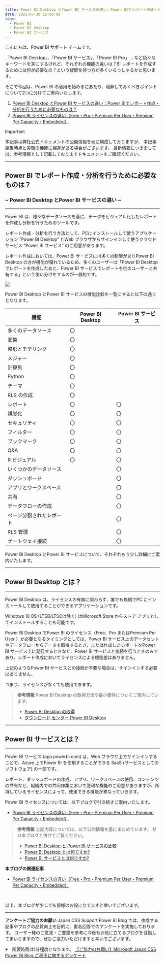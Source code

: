 ```yaml
---
title: Power BI Desktop とPower BI サービスの違い：Power BIでレポート作成・分析を行うために必要なものは？
date: 2021-07-30 15:00:00
tags:
  - Power BI
  - Power BI Desktop
  - Power BI サービス
---
```


こんにちは、Power BI サポート チームです。

「Power BI Desktop」、「Power BI サービス」、「Power BI Pro」… など色々なキーワードを耳にするけれど、それぞれの機能の違いは？BI レポートを作成するためには何が必要なの？という疑問を持つ方が多くいらっしゃるかと思います。

<!-- more -->

そこで今回は、Power BI の活用を始めるにあたり、理解しておくべきポイントについて2つに分けてご案内いたします。

1. [Power BI Desktop とPower BI サービスの違い：Power BIでレポート作成・分析を行うために必要なものは？](./pbi_desktop_service/)
2. [Power BI ライセンスの違い（Free・Pro・Premium Per User・Premium Per Capacity・Embedded）](../pbi_license/)

> [!IMPORTANT]
> 本記事は弊社公式ドキュメントの公開情報を元に構成しておりますが、
> 本記事編集時点と実際の機能に相違がある場合がございます。
> 最新情報につきましては、参考情報として記載しておりますドキュメントをご確認ください。

---
## Power BI でレポート作成・分析を行うために必要なものは？
###            ~ Power BI Desktop とPower BI サービスの違い ~
---

Power BI は、様々なデータソースを基に、データをビジュアル化したレポートを作成し分析を行うためのツールです。

レポート作成・分析を行う方法として、PCにインストールして使うアプリケーション “Power BI Desktop” とWeb ブラウザからサインインして使うクラウド サービス “Power BI サービス” のご用意があります。

レポート作成においては、Power BI サービスには多くの制限がありPower BI Desktop の方が機能が優れているため、多くのユーザーは「Power BI Desktop でレポートを作成したあと、Power BI サービスでレポートを他のユーザーと共有する」という使い分けをするのが一般的です。

![](./pbi_desktop_service.png)


Power BI Desktop とPower BI サービスの機能比較を一覧にすると以下の通りとなります。

| 機能  | Power BI Desktop  | Power BI サービス |
| ------------ | ------------ | ------------ |
| 多くのデータソース  | 〇  |   |
| 変換  | 〇  |   |
| 整形とモデリング  | 〇  |   |
| メジャー  | 〇  |   |
| 計算列  | 〇  |   |
| Python  | 〇  |   |
| テーマ  | 〇  |   |
| RLS の作成  | 〇  |   |
| レポート  | 〇  | 〇  |
| 視覚化  | 〇  | 〇  |
| セキュリティ  | 〇  | 〇  |
| フィルター  | 〇  | 〇  |
| ブックマーク  | 〇  | 〇  |
| Q&A  | 〇  | 〇  |
| R ビジュアル  | 〇  | 〇  |
| いくつかのデータソース  |   | 〇  |
| ダッシュボード  |   | 〇  |
| アプリとワークスペース  |   | 〇  |
| 共有  |   | 〇  |
| データフローの作成  |   | 〇  |
| ページ分割されたレポート  |   | 〇  |
| RLS 管理  |   | 〇  |
| ゲートウェイ接続  |   | 〇  |


Power BI Desktop とPower BI サービスについて、それぞれもう少し詳細にご案内いたします。

---
## Power BI Desktop とは？
---

Power BI Desktop は、ライセンスの有無に関わらず、誰でも無償でPC にインストールして使用することができるアプリケーションです。

Windows 10 OS (LTSB/LTSCは除く) はMicrosoft Store からストア アプリとしてインストールすることも可能です。

Power BI Desktop でPower BI のライセンス（Free、Pro またはPremium Per User ）が必要となるタイミングとしては、Power BI サービス上のデータセットやデータフローからデータを取得するとき、または作成したレポートをPower BI サービス上に発行するときなど、Power BI サービスと接続を行うときのみであり、レポート作成においてライセンスによる機能差はありません。

上記のようなPower BI サービスとの接続が不要な場合は、サインインする必要はありません。

つまり、ライセンスがなくても使用できます。

> **参考情報**
> Power BI Desktop の取得方法や最小要件についてご案内しています。
> - [Power BI Desktop の取得](https://learn.microsoft.com/ja-jp/power-bi/fundamentals/desktop-get-the-desktop)
> - [ダウンロード センター Power BI Desktop](https://www.microsoft.com/ja-jp/download/details.aspx?id=58494)

---
## Power BI サービスとは？
---

Power BI サービス (app.powerbi.com) は、Web ブラウザ上でサインインすることで、Azure 上でPower BI を使用することができる SaaS (サービスとしてのソフトウェア) の一部です。

レポート、ダッシュボードの作成、アプリ、ワークスペースの使用、コンテンツの共有など、組織内での共同作業において便利な機能のご用意がありますが、所持しているライセンスによって、使用できる機能が異なっていきます。

Power BI ライセンスについては、以下ブログで引き続きご案内いたします。

- [Power BI ライセンスの違い（Free・Pro・Premium Per User・Premium Per Capacity・Embedded）](../pbi_license/)

> **参考情報**
> 上記内容については、以下公開情報を基にまとめています。
> ぜひ本ブログと併せてご覧ください。
> - [Power BI Desktop と Power BI サービスの比較](https://learn.microsoft.com/ja-jp/power-bi/fundamentals/service-service-vs-desktop)
> - [Power BI Desktop とは何ですか?](https://learn.microsoft.com/ja-jp/power-bi/fundamentals/desktop-what-is-desktop)
> - [Power BI サービスとは何ですか? ](https://learn.microsoft.com/ja-jp/power-bi/fundamentals/power-bi-service-overview)

**本ブログの関連記事**
- [Power BI ライセンスの違い（Free・Pro・Premium Per User・Premium Per Capacity・Embedded）](../pbi_license/)

</br>

以上、本ブログが少しでも皆様のお役に立てますと幸いでございます。

---

**アンケートご協力のお願い**
Japan CSS Support Power BI Blog では、作成する記事やブログの品質向上を目的に、匿名回答でのアンケートを実施しております。
ユーザー様のご意見・ご要望を参考に今後もお役に立てるブログを目指してまいりますので、ぜひご協力いただけますと幸いでございます。 

※　所要時間は1分程度となります。
[【ご協力のお願い】Microsoft Japan CSS Power BI Blog ご利用に関するアンケート](https://jpbap-sqlbi.github.io/blog/powerbi/pbi_blogsurvey2022/)






